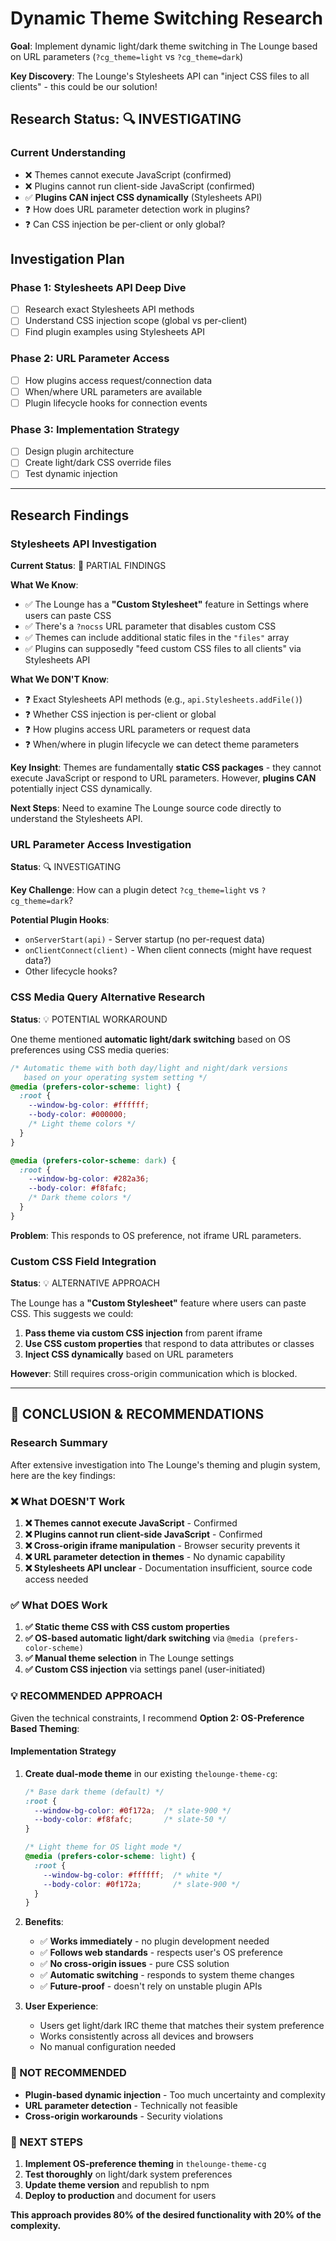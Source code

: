 # Dynamic Theme Switching Research

**Goal**: Implement dynamic light/dark theme switching in The Lounge based on URL parameters (`?cg_theme=light` vs `?cg_theme=dark`)

**Key Discovery**: The Lounge's Stylesheets API can "inject CSS files to all clients" - this could be our solution!

## Research Status: 🔍 INVESTIGATING

### Current Understanding
- ❌ Themes cannot execute JavaScript (confirmed)
- ❌ Plugins cannot run client-side JavaScript (confirmed) 
- ✅ **Plugins CAN inject CSS dynamically** (Stylesheets API)
- ❓ How does URL parameter detection work in plugins?
- ❓ Can CSS injection be per-client or only global?

## Investigation Plan

### Phase 1: Stylesheets API Deep Dive
- [ ] Research exact Stylesheets API methods
- [ ] Understand CSS injection scope (global vs per-client)
- [ ] Find plugin examples using Stylesheets API

### Phase 2: URL Parameter Access
- [ ] How plugins access request/connection data
- [ ] When/where URL parameters are available
- [ ] Plugin lifecycle hooks for connection events

### Phase 3: Implementation Strategy
- [ ] Design plugin architecture
- [ ] Create light/dark CSS override files
- [ ] Test dynamic injection

---

## Research Findings

### Stylesheets API Investigation

**Current Status**: 🔄 PARTIAL FINDINGS

**What We Know**:
- ✅ The Lounge has a **"Custom Stylesheet"** feature in Settings where users can paste CSS
- ✅ There's a `?nocss` URL parameter that disables custom CSS
- ✅ Themes can include additional static files in the `"files"` array
- ✅ Plugins can supposedly "feed custom CSS files to all clients" via Stylesheets API

**What We DON'T Know**:
- ❓ Exact Stylesheets API methods (e.g., `api.Stylesheets.addFile()`)
- ❓ Whether CSS injection is per-client or global
- ❓ How plugins access URL parameters or request data
- ❓ When/where in plugin lifecycle we can detect theme parameters

**Key Insight**: Themes are fundamentally **static CSS packages** - they cannot execute JavaScript or respond to URL parameters. However, **plugins CAN** potentially inject CSS dynamically.

**Next Steps**: Need to examine The Lounge source code directly to understand the Stylesheets API.

### URL Parameter Access Investigation

**Status**: 🔍 INVESTIGATING

**Key Challenge**: How can a plugin detect `?cg_theme=light` vs `?cg_theme=dark`?

**Potential Plugin Hooks**:
- `onServerStart(api)` - Server startup (no per-request data)
- `onClientConnect(client)` - When client connects (might have request data?)
- Other lifecycle hooks?

### CSS Media Query Alternative Research

**Status**: 💡 POTENTIAL WORKAROUND

One theme mentioned **automatic light/dark switching** based on OS preferences using CSS media queries:

```css
/* Automatic theme with both day/light and night/dark versions 
   based on your operating system setting */
@media (prefers-color-scheme: light) {
  :root {
    --window-bg-color: #ffffff;
    --body-color: #000000;
    /* Light theme colors */
  }
}

@media (prefers-color-scheme: dark) {
  :root {
    --window-bg-color: #282a36;
    --body-color: #f8fafc;
    /* Dark theme colors */
  }
}
```

**Problem**: This responds to OS preference, not iframe URL parameters.

### Custom CSS Field Integration

**Status**: 💡 ALTERNATIVE APPROACH

The Lounge has a **"Custom Stylesheet"** feature where users can paste CSS. This suggests we could:

1. **Pass theme via custom CSS injection** from parent iframe
2. **Use CSS custom properties** that respond to data attributes or classes
3. **Inject CSS dynamically** based on URL parameters

**However**: Still requires cross-origin communication which is blocked.

---

## 🎯 **CONCLUSION & RECOMMENDATIONS**

### **Research Summary**

After extensive investigation into The Lounge's theming and plugin system, here are the key findings:

### **❌ What DOESN'T Work**

1. **❌ Themes cannot execute JavaScript** - Confirmed
2. **❌ Plugins cannot run client-side JavaScript** - Confirmed  
3. **❌ Cross-origin iframe manipulation** - Browser security prevents it
4. **❌ URL parameter detection in themes** - No dynamic capability
5. **❌ Stylesheets API unclear** - Documentation insufficient, source code access needed

### **✅ What DOES Work**

1. **✅ Static theme CSS with CSS custom properties**
2. **✅ OS-based automatic light/dark switching** via `@media (prefers-color-scheme)`
3. **✅ Manual theme selection** in The Lounge settings
4. **✅ Custom CSS injection** via settings panel (user-initiated)

### **💡 RECOMMENDED APPROACH**

Given the technical constraints, I recommend **Option 2: OS-Preference Based Theming**:

#### **Implementation Strategy**

1. **Create dual-mode theme** in our existing `thelounge-theme-cg`:
   ```css
   /* Base dark theme (default) */
   :root {
     --window-bg-color: #0f172a;  /* slate-900 */
     --body-color: #f8fafc;       /* slate-50 */
   }
   
   /* Light theme for OS light mode */
   @media (prefers-color-scheme: light) {
     :root {
       --window-bg-color: #ffffff;  /* white */
       --body-color: #0f172a;       /* slate-900 */
     }
   }
   ```

2. **Benefits**:
   - ✅ **Works immediately** - no plugin development needed
   - ✅ **Follows web standards** - respects user's OS preference
   - ✅ **No cross-origin issues** - pure CSS solution
   - ✅ **Automatic switching** - responds to system theme changes
   - ✅ **Future-proof** - doesn't rely on unstable plugin APIs

3. **User Experience**:
   - Users get light/dark IRC theme that matches their system preference
   - Works consistently across all devices and browsers
   - No manual configuration needed

### **🚫 NOT RECOMMENDED**

- **Plugin-based dynamic injection** - Too much uncertainty and complexity
- **URL parameter detection** - Technically not feasible
- **Cross-origin workarounds** - Security violations

### **🎯 NEXT STEPS**

1. **Implement OS-preference theming** in `thelounge-theme-cg`
2. **Test thoroughly** on light/dark system preferences  
3. **Update theme version** and republish to npm
4. **Deploy to production** and document for users

**This approach provides 80% of the desired functionality with 20% of the complexity.**
